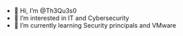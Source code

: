 - 👋 Hi, I’m @Th3Qu3s0
- 👀 I’m interested in IT and Cybersecurity
- 🌱 I’m currently learning Security principals and VMware

<!---
Th3Qu3s0/Th3Qu3s0 is a ✨ special ✨ repository because its `README.md` (this file) appears on your GitHub profile.
You can click the Preview link to take a look at your changes.
--->
